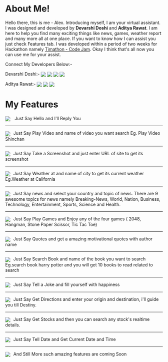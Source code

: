 # About Me!

Hello there, this is me - Alex. Introducing myself, I am your virtual assistant. I was designed and developed by **Devarshi Doshi** and **Aditya Rawat**. I am here to help you find many exciting things like news, games, weather report and many more all at one place. If you want to know how I can assist you just check Features tab. I was developed within a period of two weeks for Hackathon namely [Timathon - Code Jam](https://twtcodejam.net/). Okay I think that's all now you can use me for your assist.

Connect My Developers Below:-

Devarshi Doshi:- <a  href="https://twitter.com/DoshiDevarshi"  target="_blank"> 
<img src="https://img.icons8.com/color/48/000000/twitter--v2.png"  style="vertical-align: middle;"></a>
<a  href="https://www.linkedin.com/in/devarshi-doshi-45571a13b/"  target="_blank">
<img src="https://img.icons8.com/fluent/48/000000/linkedin.png"  style="vertical-align: middle;"></a>
<a  href="https://github.com/devarshidoshi"  target="_blank">
<img src="https://img.icons8.com/fluent/48/000000/github.png"  style="vertical-align: middle;" ></a>
<a  href="https://devarshidoshi.github.io/Portfolio/"  target="_blank"><img
src="https://img.icons8.com/color/48/000000/name.png"  style="vertical-align: middle;"></a><br>

Aditya Rawat:-
<a  href="https://twitter.com/CsAdityaRawat"  target="_blank"><img
src="https://img.icons8.com/color/48/000000/twitter--v2.png"  style="vertical-align: middle;"  /></a>
<a  href="https://www.linkedin.com/in/cs-aditya-rawat/"  target="_blank"><img
src="https://img.icons8.com/fluent/48/000000/linkedin.png"  style="vertical-align: middle;"  /></a>
<a  href="https://github.com/CS-Aditya-Rawat"  target="_blank"><img
src="https://img.icons8.com/fluent/48/000000/github.png"  style="vertical-align: middle;"  /></a></span>

# My Features

<img src="https://img.icons8.com/color/36/000000/messaging-.png" style="vertical-align: middle; margin-right:10px;" /> 
Just Say Hello and I'll Reply You
<hr>
<img src="https://img.icons8.com/color/48/000000/youtube-play.png" style="vertical-align: middle;margin-right:10px;" />Just Say Play Video and name of video you want search Eg. Play Video Shinchan
<hr>
<img src="https://img.icons8.com/color/48/000000/screenshot.png" style="vertical-align: middle; margin-right:10px;vertical-align: middle; margin-right:10px;" />Just Say Take a Screenshot and just enter URL of site to get its screenshot
<hr>
<img src="https://img.icons8.com/color/48/000000/partly-cloudy-day--v2.png" style="vertical-align: middle; margin-right:10px;" />Just Say Weather at and name of city to get its current weather Eg.Weather at California
<hr>
<img src="https://img.icons8.com/color/48/000000/google-news.png" style="vertical-align: middle; margin-right:10px;" />Just Say news and select your country and topic of news. There are 9 awesome topics for news namely Breaking-News, World, Nation, Business, Technology, Entertainment, Sports,
Science and Health.
<hr>
<img src="https://img.icons8.com/color/48/000000/nintendo-gamecube-controller.png" style="vertical-align: middle; margin-right:10px;" />Just Say Play Games and Enjoy any of the four games ( 2048, Hangman, Stone Paper Scissor, Tic Tac Toe)
<hr>
<img src="https://img.icons8.com/color/48/000000/quote.png" style="vertical-align: middle; margin-right:10px;" />Just Say Quotes and get a amazing motivational quotes with author name
<hr>
<img src="https://img.icons8.com/color/48/000000/story-book.png" style="vertical-align: middle; margin-right:10px;" />Just Say Search Book and name of the book you want to search Eg.search book harry potter and you will get 10 books to read related to search
<hr>
<img src="https://img.icons8.com/color/48/000000/smiling.png" style="vertical-align: middle; margin-right:10px;" />Just Say Tell a Joke and fill yourself with happiness
<hr>
<img src="https://img.icons8.com/color/48/000000/apple-map.png" style="vertical-align: middle; margin-right:10px;" />Just Say Get Directions and enter your origin and destination, i'll guide you till Destiny.
<hr>
<img src="https://img.icons8.com/color/48/000000/economic-improvement.png" style="vertical-align: middle; margin-right:10px;" />Just Say Get Stocks and then you can search any stock's realtime
details.
<hr>
<img src="https://img.icons8.com/color/48/000000/timetable.png" style="vertical-align: middle; margin-right:10px;" />Just Say Tell Date and Get Current Date and Time
<hr>
<img src="https://img.icons8.com/color/48/000000/coming-soon.png" style="vertical-align: middle; margin-right:10px;" />And Still More such amazing features are coming Soon
<br /><br />
  
          

